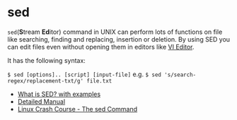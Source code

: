 # sed

`sed`(**S**tream **Ed**itor) command in UNIX can perform lots of functions on file like searching, finding and replacing, insertion or deletion. By using SED you can edit files even without opening them in editors like [VI Editor](https://www.redhat.com/sysadmin/introduction-vi-editor).

It has the following syntax:

`$ sed [options].. [script] [input-file]` e.g. `$ sed 's/search-regex/replacement-txt/g' file.txt`

- [What is SED? with examples](https://www.geeksforgeeks.org/sed-command-in-linux-unix-with-examples/)
- [Detailed Manual](https://www.gnu.org/software/sed/manual/sed.html)
- [Linux Crash Course - The sed Command](https://www.youtube.com/watch?v=nXLnx8ncZyE&t=218s)

